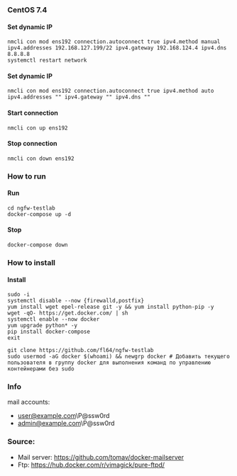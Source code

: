### CentOS 7.4

#### Set dynamic IP
```shell
nmcli con mod ens192 connection.autoconnect true ipv4.method manual ipv4.addresses 192.168.127.199/22 ipv4.gateway 192.168.124.4 ipv4.dns 8.8.8.8
systemctl restart network
```
#### Set dynamic IP
```shell
nmcli con mod ens192 connection.autoconnect true ipv4.method auto ipv4.addresses "" ipv4.gateway "" ipv4.dns ""
```
#### Start connection
```shell
nmcli con up ens192
```
#### Stop connection
```shell
nmcli con down ens192
```

### How to run
#### Run
```shell
cd ngfw-testlab
docker-compose up -d
```
#### Stop
```shell
docker-compose down
```

### How to install

#### Install
```shell
sudo -i
systemctl disable --now {firewalld,postfix}
yum install wget epel-release git -y && yum install python-pip -y
wget -qO- https://get.docker.com/ | sh
systemctl enable --now docker
yum upgrade python* -y
pip install docker-compose
exit
```

```shell
git clone https://github.com/fl64/ngfw-testlab
sudo usermod -aG docker $(whoami) && newgrp docker # Добавить текущего пользователя в группу docker для выполнения команд по управлению контейнерами без sudo
```

### Info
mail accounts:
- user@example.com\P@ssw0rd
- admin@example.com\P@ssw0rd


### Source:
- Mail server: https://github.com/tomav/docker-mailserver
- Ftp: https://hub.docker.com/r/vimagick/pure-ftpd/
